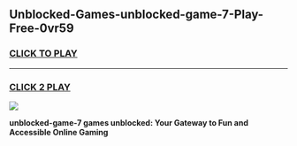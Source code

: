 
## Unblocked-Games-unblocked-game-7-Play-Free-0vr59
<h3>
<a href="https://premium76.site?title=unblocked-game-7&ref=10A">CLICK TO PLAY</a></h3>
<hr>

<h3>
<a href="https://premium76.site?title=unblocked-game-7&ref=10A">CLICK 2 PLAY</a>
  
</h3>

<a href="https://premium76.site?title=unblocked-game-7&ref=10A"><img src="https://clearcache.store/games.png"></a>


**unblocked-game-7 games unblocked: Your Gateway to Fun and Accessible Online Gaming**

